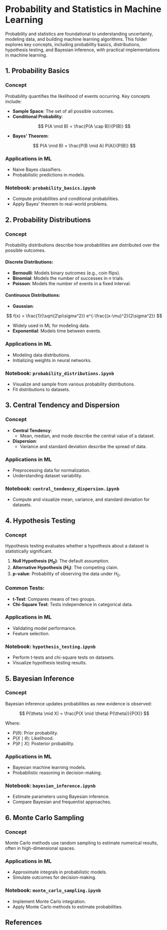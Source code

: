 # Probability and Statistics in Machine Learning

Probability and statistics are foundational to understanding uncertainty, modeling data, and building machine learning algorithms. This folder explores key concepts, including probability basics, distributions, hypothesis testing, and Bayesian inference, with practical implementations in machine learning.



## **1. Probability Basics**
### **Concept**
Probability quantifies the likelihood of events occurring. Key concepts include:
- **Sample Space**: The set of all possible outcomes.
- **Conditional Probability**:
  
$$
P(A \mid B) = \frac{P(A \cap B)}{P(B)}
$$

- **Bayes' Theorem**:
  
$$
P(A \mid B) = \frac{P(B \mid A) P(A)}{P(B)}
$$

### **Applications in ML**
- Naive Bayes classifiers.
- Probabilistic predictions in models.

### **Notebook: `probability_basics.ipynb`**
- Compute probabilities and conditional probabilities.
- Apply Bayes' theorem to real-world problems.



## **2. Probability Distributions**
### **Concept**
Probability distributions describe how probabilities are distributed over the possible outcomes.

#### **Discrete Distributions**:
- **Bernoulli**: Models binary outcomes (e.g., coin flips).
- **Binomial**: Models the number of successes in $n$ trials.
- **Poisson**: Models the number of events in a fixed interval.

#### **Continuous Distributions**:
- **Gaussian**:
  
$$
f(x) = \frac{1}{\sqrt{2\pi\sigma^2}} e^{-\frac{(x-\mu)^2}{2\sigma^2}}
$$

  - Widely used in ML for modeling data.
- **Exponential**: Models time between events.

### **Applications in ML**
- Modeling data distributions.
- Initializing weights in neural networks.

### **Notebook: `probability_distributions.ipynb`**
- Visualize and sample from various probability distributions.
- Fit distributions to datasets.



## **3. Central Tendency and Dispersion**
### **Concept**
- **Central Tendency**:
  - Mean, median, and mode describe the central value of a dataset.
- **Dispersion**:
  - Variance and standard deviation describe the spread of data.

### **Applications in ML**
- Preprocessing data for normalization.
- Understanding dataset variability.

### **Notebook: `central_tendency_dispersion.ipynb`**
- Compute and visualize mean, variance, and standard deviation for datasets.



## **4. Hypothesis Testing**
### **Concept**
Hypothesis testing evaluates whether a hypothesis about a dataset is statistically significant.
1. **Null Hypothesis ($H_0$)**: The default assumption.
2. **Alternative Hypothesis ($H_1$)**: The competing claim.
3. **p-value**: Probability of observing the data under $H_0$.

### **Common Tests**:
- **t-Test**: Compares means of two groups.
- **Chi-Square Test**: Tests independence in categorical data.

### **Applications in ML**
- Validating model performance.
- Feature selection.

### **Notebook: `hypothesis_testing.ipynb`**
- Perform t-tests and chi-square tests on datasets.
- Visualize hypothesis testing results.



## **5. Bayesian Inference**
### **Concept**
Bayesian inference updates probabilities as new evidence is observed:

$$
P(\theta \mid X) = \frac{P(X \mid \theta) P(\theta)}{P(X)}
$$

Where:
- $P(\theta)$: Prior probability.
- $P(X \mid \theta)$: Likelihood.
- $P(\theta \mid X)$: Posterior probability.

### **Applications in ML**
- Bayesian machine learning models.
- Probabilistic reasoning in decision-making.

### **Notebook: `bayesian_inference.ipynb`**
- Estimate parameters using Bayesian inference.
- Compare Bayesian and frequentist approaches.



## **6. Monte Carlo Sampling**
### **Concept**
Monte Carlo methods use random sampling to estimate numerical results, often in high-dimensional spaces.

### **Applications in ML**
- Approximate integrals in probabilistic models.
- Simulate outcomes for decision-making.

### **Notebook: `monte_carlo_sampling.ipynb`**
- Implement Monte Carlo integration.
- Apply Monte Carlo methods to estimate probabilities.



## **References**